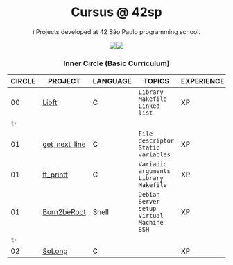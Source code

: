 <h1 align="center"> Cursus @ 42sp </h1>

<p align="center" >ℹ️ Projects developed at 42 São Paulo programming school.</p>

<div align="center" style="display: inline_block"><img src="https://user-images.githubusercontent.com/81205527/149165832-9344c9e5-6075-4268-b276-26b60efc5733.png"><img src="https://user-images.githubusercontent.com/81205527/149212588-45d60d10-2e78-46c5-bf0c-0dc247464ad5.png"></div>


<h3 align="center"> Inner Circle (Basic Curriculum)</h3>

| CIRCLE | PROJECT| LANGUAGE | TOPICS | EXPERIENCE | STATUS |
| ------ | -------| -------- | ------ | ---------- | ------ |
|00| <a href="https://github.com/augustobecker/Libft">Libft</a>| C | `Library` `Makefile` `Linked list`|  XP | 125% :white_check_mark: |
|✨  ||||||
|01| <a href="https://github.com/augustobecker/get_next_line">get_next_line </a>| C | `File descriptor` `Static variables`| XP| 104% :white_check_mark: |
|01| <a href="https://github.com/augustobecker/ft_printf"> ft_printf </a> | C | `Variadic arguments` `Library` `Makefile`|  XP | 50% |
|01| <a href="https://github.com/augustobecker/Born2beRoot">Born2beRoot</a>| Shell | `Debian` `Server setup` `Virtual Machine` `SSH` | XP    |0%| |
|✨  ||||||
|02| <a href="https://github.com/augustobecker/SoLong">SoLong</a>| C | | XP    |0%| |
